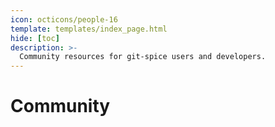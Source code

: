 ```yaml
---
icon: octicons/people-16
template: templates/index_page.html
hide: [toc]
description: >-
  Community resources for git-spice users and developers.
---
```


# Community

